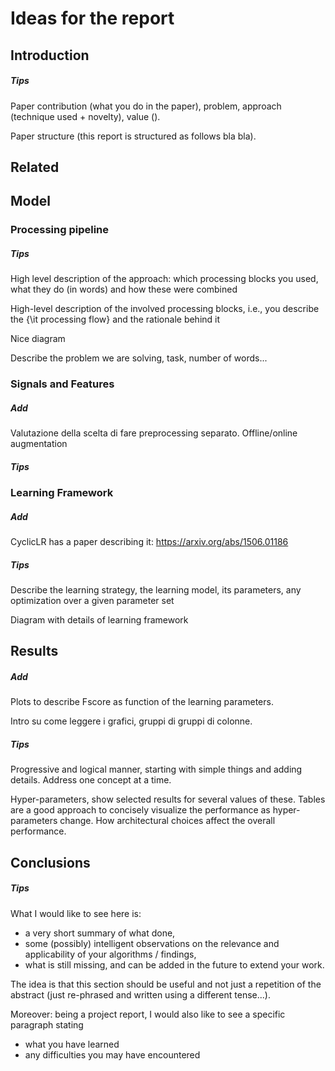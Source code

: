 # Ideas for the report

## Introduction

##### Tips

Paper contribution (what you do in the paper), problem, approach (technique
used + novelty), value ().

Paper structure (this report is structured as follows bla bla).

## Related

## Model

### Processing pipeline

##### Tips

High level description of the approach: which processing blocks you used, what
they do (in words) and how these were combined

High-level description of the involved processing blocks, i.e., you describe
the {\it processing flow} and the rationale behind it

Nice diagram

Describe the problem we are solving, task, number of words...

### Signals and Features

##### Add

Valutazione della scelta di fare preprocessing separato.
Offline/online augmentation

##### Tips

### Learning Framework

##### Add

CyclicLR has a paper describing it: https://arxiv.org/abs/1506.01186

##### Tips

Describe the learning strategy, the learning model, its parameters, any
optimization over a given parameter set

Diagram with details of learning framework

## Results

##### Add

Plots to describe Fscore as function of the learning parameters.

Intro su come leggere i grafici, gruppi di gruppi di colonne.

##### Tips

Progressive and logical manner, starting with simple things and adding details.
Address one concept at a time.

Hyper-parameters, show selected results for several values of these. Tables are
a good approach to concisely visualize the performance as hyper-parameters
change. How architectural choices affect the overall performance.

## Conclusions

##### Tips

What I would like to see here is:
* a very short summary of what done, 
* some (possibly) intelligent observations on the relevance and applicability
  of your algorithms / findings, 
* what is still missing, and can be added in the future to extend your work.

The idea is that this section should be useful and not just a repetition of the
abstract (just re-phrased and written using a different tense...).

Moreover: being a project report, I would also like to see a specific paragraph
stating 
* what you have learned
* any difficulties you may have encountered
